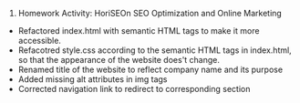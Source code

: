 01. Homework Activity: HoriSEOn SEO Optimization and Online Marketing

- Refactored index.html with semantic HTML tags to make it more accessible. 
- Refacotred style.css according to the semantic HTML tags in index.html, so that the appearance of the website does't change.
- Renamed title of the website to reflect company name and its purpose
- Added missing alt attributes in img tags
- Corrected navigation link to redirect to corresponding section